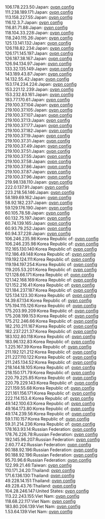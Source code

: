 106.178.223.50:Japan: [ovpn config](vpn/106_178_223_50.ovpn)  
111.238.189.171:Japan: [ovpn config](vpn/111_238_189_171.ovpn)  
113.158.227.55:Japan: [ovpn config](vpn/113_158_227_55.ovpn)  
116.12.3.7:Japan: [ovpn config](vpn/116_12_3_7.ovpn)  
116.81.71.88:Japan: [ovpn config](vpn/116_81_71_88.ovpn)  
118.104.33.228:Japan: [ovpn config](vpn/118_104_33_228.ovpn)  
118.240.115.26:Japan: [ovpn config](vpn/118_240_115_26.ovpn)  
125.13.141.132:Japan: [ovpn config](vpn/125_13_141_132.ovpn)  
126.118.82.234:Japan: [ovpn config](vpn/126_118_82_234.ovpn)  
126.171.145.197:Japan: [ovpn config](vpn/126_171_145_197.ovpn)  
126.187.38.167:Japan: [ovpn config](vpn/126_187_38_167.ovpn)  
126.94.134.97:Japan: [ovpn config](vpn/126_94_134_97.ovpn)  
133.32.135.149:Japan: [ovpn config](vpn/133_32_135_149.ovpn)  
143.189.43.87:Japan: [ovpn config](vpn/143_189_43_87.ovpn)  
14.132.55.42:Japan: [ovpn config](vpn/14_132_55_42.ovpn)  
153.174.234.224:Japan: [ovpn config](vpn/153_174_234_224.ovpn)  
153.221.12.239:Japan: [ovpn config](vpn/153_221_12_239.ovpn)  
153.232.83.161:Japan: [ovpn config](vpn/153_232_83_161.ovpn)  
183.77.170.61:Japan: [ovpn config](vpn/183_77_170_61.ovpn)  
219.100.37.104:Japan: [ovpn config](vpn/219_100_37_104.ovpn)  
219.100.37.105:Japan: [ovpn config](vpn/219_100_37_105.ovpn)  
219.100.37.107:Japan: [ovpn config](vpn/219_100_37_107.ovpn)  
219.100.37.13:Japan: [ovpn config](vpn/219_100_37_13.ovpn)  
219.100.37.177:Japan: [ovpn config](vpn/219_100_37_177.ovpn)  
219.100.37.182:Japan: [ovpn config](vpn/219_100_37_182.ovpn)  
219.100.37.19:Japan: [ovpn config](vpn/219_100_37_19.ovpn)  
219.100.37.31:Japan: [ovpn config](vpn/219_100_37_31.ovpn)  
219.100.37.49:Japan: [ovpn config](vpn/219_100_37_49.ovpn)  
219.100.37.51:Japan: [ovpn config](vpn/219_100_37_51.ovpn)  
219.100.37.55:Japan: [ovpn config](vpn/219_100_37_55.ovpn)  
219.100.37.58:Japan: [ovpn config](vpn/219_100_37_58.ovpn)  
219.100.37.86:Japan: [ovpn config](vpn/219_100_37_86.ovpn)  
219.100.37.87:Japan: [ovpn config](vpn/219_100_37_87.ovpn)  
219.100.37.96:Japan: [ovpn config](vpn/219_100_37_96.ovpn)  
219.98.138.110:Japan: [ovpn config](vpn/219_98_138_110.ovpn)  
222.0.137.91:Japan: [ovpn config](vpn/222_0_137_91.ovpn)  
223.218.56.146:Japan: [ovpn config](vpn/223_218_56_146.ovpn)  
58.189.69.162:Japan: [ovpn config](vpn/58_189_69_162.ovpn)  
58.92.182.237:Japan: [ovpn config](vpn/58_92_182_237.ovpn)  
59.129.176.190:Japan: [ovpn config](vpn/59_129_176_190.ovpn)  
60.105.78.58:Japan: [ovpn config](vpn/60_105_78_58.ovpn)  
60.132.75.197:Japan: [ovpn config](vpn/60_132_75_197.ovpn)  
60.74.139.165:Japan: [ovpn config](vpn/60_74_139_165.ovpn)  
60.93.79.252:Japan: [ovpn config](vpn/60_93_79_252.ovpn)  
60.94.37.228:Japan: [ovpn config](vpn/60_94_37_228.ovpn)  
106.246.235.98:Korea Republic of: [ovpn config](vpn/106_246_235_98.ovpn)  
106.246.235.98:Korea Republic of: [ovpn config](vpn/106_246_235_98.ovpn)  
112.165.130.140:Korea Republic of: [ovpn config](vpn/112_165_130_140.ovpn)  
112.186.49.148:Korea Republic of: [ovpn config](vpn/112_186_49_148.ovpn)  
119.192.124.111:Korea Republic of: [ovpn config](vpn/119_192_124_111.ovpn)  
119.194.197.254:Korea Republic of: [ovpn config](vpn/119_194_197_254.ovpn)  
119.205.53.201:Korea Republic of: [ovpn config](vpn/119_205_53_201.ovpn)  
121.128.66.171:Korea Republic of: [ovpn config](vpn/121_128_66_171.ovpn)  
121.142.168.169:Korea Republic of: [ovpn config](vpn/121_142_168_169.ovpn)  
121.152.216.41:Korea Republic of: [ovpn config](vpn/121_152_216_41.ovpn)  
121.184.237.187:Korea Republic of: [ovpn config](vpn/121_184_237_187.ovpn)  
125.134.123.30:Korea Republic of: [ovpn config](vpn/125_134_123_30.ovpn)  
14.39.67.134:Korea Republic of: [ovpn config](vpn/14_39_67_134.ovpn)  
175.194.115.126:Korea Republic of: [ovpn config](vpn/175_194_115_126.ovpn)  
175.203.99.209:Korea Republic of: [ovpn config](vpn/175_203_99_209.ovpn)  
175.208.199.153:Korea Republic of: [ovpn config](vpn/175_208_199_153.ovpn)  
175.212.246.66:Korea Republic of: [ovpn config](vpn/175_212_246_66.ovpn)  
182.210.211.167:Korea Republic of: [ovpn config](vpn/182_210_211_167.ovpn)  
182.237.221.37:Korea Republic of: [ovpn config](vpn/182_237_221_37.ovpn)  
183.102.80.118:Korea Republic of: [ovpn config](vpn/183_102_80_118.ovpn)  
183.96.132.83:Korea Republic of: [ovpn config](vpn/183_96_132_83.ovpn)  
1.225.167.39:Korea Republic of: [ovpn config](vpn/1_225_167_39.ovpn)  
211.192.121.212:Korea Republic of: [ovpn config](vpn/211_192_121_212.ovpn)  
211.227.110.122:Korea Republic of: [ovpn config](vpn/211_227_110_122.ovpn)  
211.245.134.52:Korea Republic of: [ovpn config](vpn/211_245_134_52.ovpn)  
218.144.18.105:Korea Republic of: [ovpn config](vpn/218_144_18_105.ovpn)  
218.150.171.79:Korea Republic of: [ovpn config](vpn/218_150_171_79.ovpn)  
220.79.225.85:Korea Republic of: [ovpn config](vpn/220_79_225_85.ovpn)  
220.79.229.143:Korea Republic of: [ovpn config](vpn/220_79_229_143.ovpn)  
221.159.55.68:Korea Republic of: [ovpn config](vpn/221_159_55_68.ovpn)  
221.161.156.171:Korea Republic of: [ovpn config](vpn/221_161_156_171.ovpn)  
222.114.153.4:Korea Republic of: [ovpn config](vpn/222_114_153_4.ovpn)  
49.142.100.63:Korea Republic of: [ovpn config](vpn/49_142_100_63.ovpn)  
49.164.173.80:Korea Republic of: [ovpn config](vpn/49_164_173_80.ovpn)  
49.174.239.56:Korea Republic of: [ovpn config](vpn/49_174_239_56.ovpn)  
59.1.110.157:Korea Republic of: [ovpn config](vpn/59_1_110_157.ovpn)  
59.31.214.236:Korea Republic of: [ovpn config](vpn/59_31_214_236.ovpn)  
178.163.93.14:Russian Federation: [ovpn config](vpn/178_163_93_14.ovpn)  
178.76.226.78:Russian Federation: [ovpn config](vpn/178_76_226_78.ovpn)  
192.145.96.207:Russian Federation: [ovpn config](vpn/192_145_96_207.ovpn)  
2.60.77.42:Russian Federation: [ovpn config](vpn/2_60_77_42.ovpn)  
90.188.92.196:Russian Federation: [ovpn config](vpn/90_188_92_196.ovpn)  
90.188.92.196:Russian Federation: [ovpn config](vpn/90_188_92_196.ovpn)  
95.70.96.6:Russian Federation: [ovpn config](vpn/95_70_96_6.ovpn)  
122.99.21.46:Taiwan: [ovpn config](vpn/122_99_21_46.ovpn)  
110.171.24.20:Thailand: [ovpn config](vpn/110_171_24_20.ovpn)  
171.6.136.130:Thailand: [ovpn config](vpn/171_6_136_130.ovpn)  
49.228.14.151:Thailand: [ovpn config](vpn/49_228_14_151.ovpn)  
49.228.43.76:Thailand: [ovpn config](vpn/49_228_43_76.ovpn)  
104.28.246.147:United States: [ovpn config](vpn/104_28_246_147.ovpn)  
113.22.243.155:Viet Nam: [ovpn config](vpn/113_22_243_155.ovpn)  
118.68.22.117:Viet Nam: [ovpn config](vpn/118_68_22_117.ovpn)  
183.80.206.139:Viet Nam: [ovpn config](vpn/183_80_206_139.ovpn)  
1.53.64.139:Viet Nam: [ovpn config](vpn/1_53_64_139.ovpn)  
